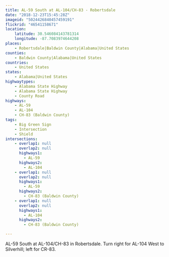 ```yaml
---
title: AL-59 South at AL-104/CH-83 - Robertsdale
date: "2018-12-23T15:45:28Z"
imageid: "5024426840457459191"
flickrid: "46541158671"
location:
    latitude: 30.546084143781314
    longitude: -87.7083974644208
places:
    - Robertsdale|Baldwin County|Alabama|United States
counties:
    - Baldwin County|Alabama|United States
countries:
    - United States
states:
    - Alabama|United States
highwaytypes:
    - Alabama State Highway
    - Alabama State Highway
    - County Road
highways:
    - AL-59
    - AL-104
    - CH-83 (Baldwin County)
tags:
    - Big Green Sign
    - Intersection
    - Shield
intersections:
    - overlap1: null
      overlap2: null
      highways1:
        - AL-59
      highways2:
        - AL-104
    - overlap1: null
      overlap2: null
      highways1:
        - AL-59
      highways2:
        - CH-83 (Baldwin County)
    - overlap1: null
      overlap2: null
      highways1:
        - AL-104
      highways2:
        - CH-83 (Baldwin County)

---
```

AL-59 South at AL-104/CH-83 in Robertsdale.  Turn right for AL-104 West to Silverhill; left for CR-83.